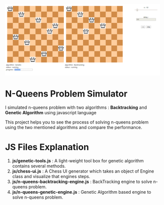 ![Demo](demo.png "demo")

# N-Queens Problem Simulator
I simulated n-queens problem with two algorithms : **Backtracking** and **Genetic Algorithm** using javascript language

This project helps you to see the process of solving n-queens problem using the two mentioned algorithms and compare the performance.

# JS Files Explanation
1. **js/genetic-tools.js** : A light-weight tool box for genetic algorithm contains several methods.
2. **js/chess-ui.js** : A Chess UI generator which takes an object of Engine class and visualize that engines steps.
3. **js/n-queens-backtracking-engine.js** : BackTracking engine to solve n-queens problem.
4. **js/n-queens-genetic-engine.js** : Genetic Algorithm based engine to solve n-queens problem.

